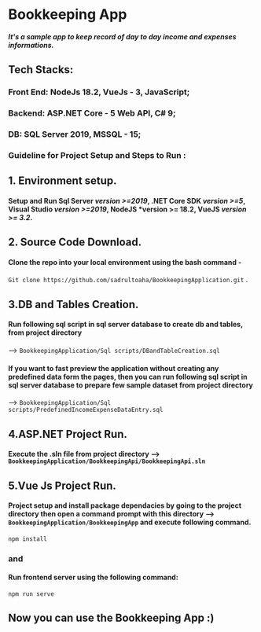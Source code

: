 # Bookkeeping App
##### It's a sample app to keep record of day to day income and expenses informations.


## Tech Stacks:
### Front End: NodeJs 18.2, VueJs - 3, JavaScript;

### Backend: ASP.NET Core - 5 Web API, C# 9;

### DB: SQL Server 2019, MSSQL - 15;

### Guideline for Project Setup and Steps to Run :

## 1. Environment setup.

#### Setup and Run Sql Server *version >=2019*, .NET Core SDK *version >=5*, Visual Studio *version >=2019*, NodeJS *version >= 18.2, VueJS *version >= 3.2*.

## 2. Source Code Download.

#### Clone the repo into your local environment using the bash command -

``` Git clone https://github.com/sadrultoaha/BookkeepingApplication.git ``` .

## 3.DB and Tables Creation.

#### Run following sql script in sql server database to create db and tables, from project directory 

--> `BookkeepingApplication/Sql scripts/DBandTableCreation.sql`

#### If you want to fast preview the application without creating any predefined data form the pages, then you can run following sql script in sql server database to prepare few sample dataset from project directory

--> `BookkeepingApplication/Sql scripts/PredefinedIncomeExpenseDataEntry.sql`

## 4.ASP.NET Project Run.

#### Execute the .sln file from project directory --> `BookkeepingApplication/BookkeepingApi/BookkeepingApi.sln`

## 5.Vue Js Project Run.

#### Project setup and install package dependacies by going to the project directory then open a command prompt with this directory --> `BookkeepingApplication/BookkeepingApp` and execute following command.
```
npm install
```
### and 

#### Run frontend server using the following command:
```
npm run serve
```

## Now you can use the Bookkeeping App :) 

